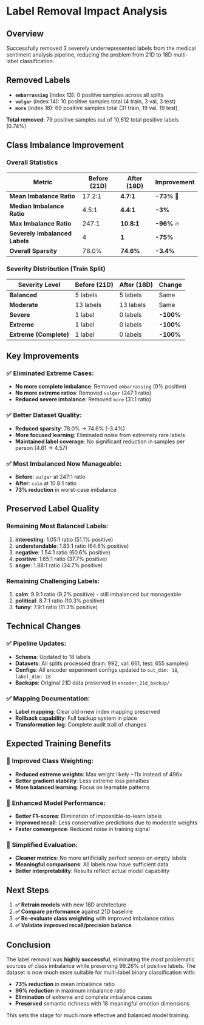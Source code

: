 # Label Removal Impact Analysis

## Overview
Successfully removed 3 severely underrepresented labels from the medical sentiment analysis pipeline, reducing the problem from 21D to 18D multi-label classification.

## Removed Labels
- **`embarrassing`** (index 13): 0 positive samples across all splits
- **`vulgar`** (index 14): 10 positive samples total (4 train, 3 val, 3 test)
- **`more`** (index 18): 69 positive samples total (31 train, 19 val, 19 test)

**Total removed**: 79 positive samples out of 10,612 total positive labels (0.74%)

## Class Imbalance Improvement

### Overall Statistics

| Metric | Before (21D) | After (18D) | Improvement |
|--------|--------------|-------------|-------------|
| **Mean Imbalance Ratio** | 17.2:1 | **4.7:1** | **-73%** 🎉 |
| **Median Imbalance Ratio** | 4.5:1 | **4.4:1** | **-3%** |
| **Max Imbalance Ratio** | 247:1 | **10.8:1** | **-96%** 🔥 |
| **Severely Imbalanced Labels** | 4 | **1** | **-75%** |
| **Overall Sparsity** | 78.0% | **74.6%** | **-3.4%** |

### Severity Distribution (Train Split)

| Severity Level | Before (21D) | After (18D) | Change |
|----------------|--------------|-------------|---------|
| **Balanced** | 5 labels | 5 labels | Same |
| **Moderate** | 13 labels | 13 labels | Same |
| **Severe** | 1 label | 0 labels | **-100%** |
| **Extreme** | 1 label | 0 labels | **-100%** |
| **Extreme (Complete)** | 1 label | 0 labels | **-100%** |

## Key Improvements

### ✅ **Eliminated Extreme Cases**:
- **No more complete imbalance**: Removed `embarrassing` (0% positive)
- **No more extreme ratios**: Removed `vulgar` (247:1 ratio)
- **Reduced severe imbalance**: Removed `more` (31:1 ratio)

### ✅ **Better Dataset Quality**:
- **Reduced sparsity**: 78.0% → 74.6% (-3.4%)
- **More focused learning**: Eliminated noise from extremely rare labels
- **Maintained label coverage**: No significant reduction in samples per person (4.61 → 4.57)

### ✅ **Most Imbalanced Now Manageable**:
- **Before**: `vulgar` at 247:1 ratio
- **After**: `calm` at 10.8:1 ratio
- **73% reduction** in worst-case imbalance

## Preserved Label Quality

### Remaining Most Balanced Labels:
1. **interesting**: 1.05:1 ratio (51.1% positive)
2. **understandable**: 1.83:1 ratio (64.6% positive) 
3. **negative**: 1.54:1 ratio (60.6% positive)
4. **positive**: 1.65:1 ratio (37.7% positive)
5. **anger**: 1.88:1 ratio (34.7% positive)

### Remaining Challenging Labels:
1. **calm**: 9.9:1 ratio (9.2% positive) - still imbalanced but manageable
2. **political**: 8.7:1 ratio (10.3% positive)
3. **funny**: 7.9:1 ratio (11.3% positive)

## Technical Changes

### ✅ **Pipeline Updates**:
- **Schema**: Updated to 18 labels
- **Datasets**: All splits processed (train: 992, val: 661, test: 655 samples)
- **Configs**: All encoder experiment configs updated to `out_dim: 18`, `label_dim: 18`
- **Backups**: Original 21D data preserved in `encoder_21d_backup/`

### ✅ **Mapping Documentation**:
- **Label mapping**: Clear old→new index mapping preserved
- **Rollback capability**: Full backup system in place
- **Transformation log**: Complete audit trail of changes

## Expected Training Benefits

### 🎯 **Improved Class Weighting**:
- **Reduced extreme weights**: Max weight likely ~11x instead of 496x
- **Better gradient stability**: Less extreme loss penalties
- **More balanced learning**: Focus on learnable patterns

### 🎯 **Enhanced Model Performance**:
- **Better F1-scores**: Elimination of impossible-to-learn labels
- **Improved recall**: Less conservative predictions due to moderate weights
- **Faster convergence**: Reduced noise in training signal

### 🎯 **Simplified Evaluation**:
- **Cleaner metrics**: No more artificially perfect scores on empty labels
- **Meaningful comparisons**: All labels now have sufficient data
- **Better interpretability**: Results reflect actual model capability

## Next Steps

1. **✅ Retrain models** with new 18D architecture
2. **✅ Compare performance** against 21D baseline
3. **✅ Re-evaluate class weighting** with improved imbalance ratios
4. **✅ Validate improved recall/precision balance**

## Conclusion

The label removal was **highly successful**, eliminating the most problematic sources of class imbalance while preserving 99.26% of positive labels. The dataset is now much more suitable for multi-label binary classification with:

- **73% reduction** in mean imbalance ratio
- **96% reduction** in maximum imbalance ratio  
- **Elimination** of extreme and complete imbalance cases
- **Preserved** semantic richness with 18 meaningful emotion dimensions

This sets the stage for much more effective and balanced model training.